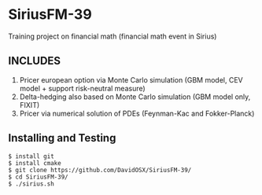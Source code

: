 # SiriusFM-39
Training project on financial math (financial math event in Sirius)

## INCLUDES 

   1) Pricer european option via Monte Carlo simulation (GBM model, CEV model + support risk-neutral measure)
   2) Delta-hedging also based on Monte Carlo simulation (GBM model only, FIXIT)
   3) Pricer via numerical solution of PDEs (Feynman-Kac and Fokker-Planck)
    
## Installing and Testing

    $ install git
    $ install cmake
    $ git clone https://github.com/DavidOSX/SiriusFM-39/
    $ cd SiriusFM-39/
    $ ./sirius.sh

